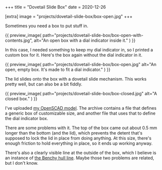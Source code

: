 +++
title = "Dovetail Slide Box"
date = 2020-12-26

[extra]
image = "projects/dovetail-slide-box/box-open.jpg"
+++

Sometimes you need a box to put stuff in.

{{
    preview_image(
        path="projects/dovetail-slide-box/box-open-with-contents.jpg",
        alt="An open box with a dial indicator inside it."
    )
}}

In this case, I needed something to keep my dial indicator in, so I printed a custom box for it. Here's the box again without the dial indicator in it.

{{
    preview_image(
        path="projects/dovetail-slide-box/box-open.jpg"
        alt="An open, empty box. It's made to fit a dial indicator."
    )
}}

The lid slides onto the box with a dovetail slide mechanism. This works pretty well, but can also be a bit fiddly.

{{
    preview_image(
        path="projects/dovetail-slide-box/box-closed.jpg"
        alt="A closed box."
    )
}}

I've uploaded [my OpenSCAD model](dovetail-slide-box.zip). The archive contains a file that defines a generic box of customizable size, and another file that uses that to define the dial indicator box.

There are some problems with it. The top of the box came out about 0.5 mm longer than the bottom (and the lid), which prevents the detent that's supposed to lock the lid in place from doing anything. At this size, there's enough friction to hold everything in place, so it ends up working anyway.

There's also a clearly visible line at the outside of the box, which I believe is an instance of [the Benchy hull line](https://www.help.prusa3d.com/cs/article/the-benchy-hull-line_124746). Maybe those two problems are related, but I don't know.
